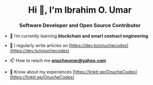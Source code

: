 <h1 align="center">Hi 👋, I'm Ibrahim O. Umar</h1>
<h3 align="center">Software Developer and Open Source Contributor</h3>


- 🌱 I’m currently learning **blockchain and smart contract engineering**

- 📝 I regularly write articles on [https://dev.to/onuchecodes](https://dev.to/onuchecodes)

- 📫 How to reach me **onucheumar@yahoo.com**

- 📄 Know about my experiences [https://linktr.ee/OnucheCodes](https://linktr.ee/OnucheCodes)

